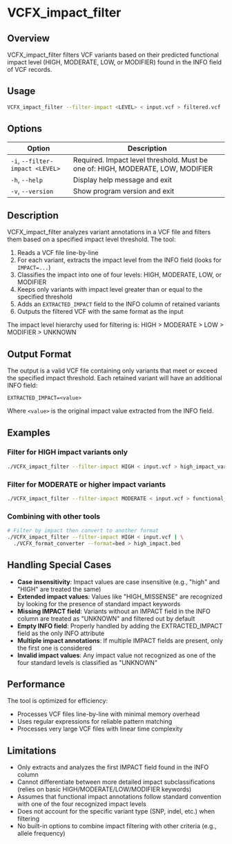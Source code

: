 # VCFX_impact_filter

## Overview

VCFX_impact_filter filters VCF variants based on their predicted functional impact level (HIGH, MODERATE, LOW, or MODIFIER) found in the INFO field of VCF records.

## Usage

```bash
VCFX_impact_filter --filter-impact <LEVEL> < input.vcf > filtered.vcf
```

## Options

| Option | Description |
|--------|-------------|
| `-i`, `--filter-impact <LEVEL>` | Required. Impact level threshold. Must be one of: HIGH, MODERATE, LOW, MODIFIER |
| `-h`, `--help` | Display help message and exit |
| `-v`, `--version` | Show program version and exit |

## Description

VCFX_impact_filter analyzes variant annotations in a VCF file and filters them based on a specified impact level threshold. The tool:

1. Reads a VCF file line-by-line
2. For each variant, extracts the impact level from the INFO field (looks for `IMPACT=...`)
3. Classifies the impact into one of four levels: HIGH, MODERATE, LOW, or MODIFIER
4. Keeps only variants with impact level greater than or equal to the specified threshold
5. Adds an `EXTRACTED_IMPACT` field to the INFO column of retained variants
6. Outputs the filtered VCF with the same format as the input

The impact level hierarchy used for filtering is:
HIGH > MODERATE > LOW > MODIFIER > UNKNOWN

## Output Format

The output is a valid VCF file containing only variants that meet or exceed the specified impact threshold. Each retained variant will have an additional INFO field:

```
EXTRACTED_IMPACT=<value>
```

Where `<value>` is the original impact value extracted from the INFO field.

## Examples

### Filter for HIGH impact variants only

```bash
./VCFX_impact_filter --filter-impact HIGH < input.vcf > high_impact_variants.vcf
```

### Filter for MODERATE or higher impact variants

```bash
./VCFX_impact_filter --filter-impact MODERATE < input.vcf > functional_variants.vcf
```

### Combining with other tools

```bash
# Filter by impact then convert to another format
./VCFX_impact_filter --filter-impact HIGH < input.vcf | \
  ./VCFX_format_converter --format=bed > high_impact.bed
```

## Handling Special Cases

- **Case insensitivity**: Impact values are case insensitive (e.g., "high" and "HIGH" are treated the same)
- **Extended impact values**: Values like "HIGH_MISSENSE" are recognized by looking for the presence of standard impact keywords
- **Missing IMPACT field**: Variants without an IMPACT field in the INFO column are treated as "UNKNOWN" and filtered out by default
- **Empty INFO field**: Properly handled by adding the EXTRACTED_IMPACT field as the only INFO attribute
- **Multiple impact annotations**: If multiple IMPACT fields are present, only the first one is considered
- **Invalid impact values**: Any impact value not recognized as one of the four standard levels is classified as "UNKNOWN"

## Performance

The tool is optimized for efficiency:
- Processes VCF files line-by-line with minimal memory overhead
- Uses regular expressions for reliable pattern matching
- Processes very large VCF files with linear time complexity

## Limitations

- Only extracts and analyzes the first IMPACT field found in the INFO column
- Cannot differentiate between more detailed impact subclassifications (relies on basic HIGH/MODERATE/LOW/MODIFIER keywords)
- Assumes that functional impact annotations follow standard convention with one of the four recognized impact levels
- Does not account for the specific variant type (SNP, indel, etc.) when filtering
- No built-in options to combine impact filtering with other criteria (e.g., allele frequency) 